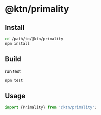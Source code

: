 # @ktn/primality

## Install

```bash
cd /path/to/@ktn/primality
npm install
```

## Build

run test

```bash
npm test
```

## Usage


```javascript
import {Primality} from '@ktn/primality';
```
